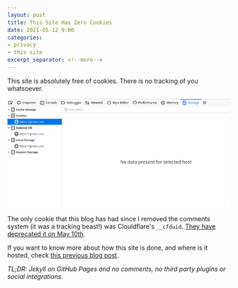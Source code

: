 ```yaml
---
layout: post
title: This Site Has Zero Cookies
date: 2021-05-12 9:00
categories:
- privacy
- this site
excerpt_separator: <!--more-->
---
```

This site is absolutely free of cookies. There is no tracking of you whatsoever.

![No cookies! Yay!](/assets/no-cookies.png)

The only cookie that this blog has had since I removed the comments system (it was a tracking beast!) was Clouldflare's `__cfduid`. [They have deprecated it on May 10th](https://blog.cloudflare.com/deprecating-cfduid-cookie/).

If you want to know more about how this site is done, and where is it hosted, check [this previous blog post](https://gvisoc.com/this%20site/personal/2020/01/04/This-Site-is-Still-Up-And-Running.html). 

*TL;DR: Jekyll on GitHub Pages and no comments, no third party plugins or social integrations.*